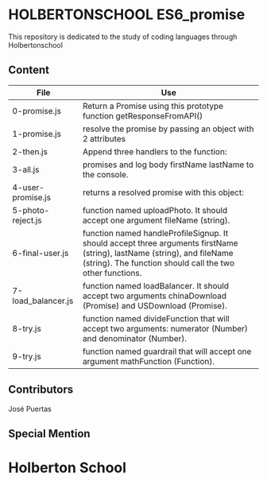 # HOLBERTONSCHOOL ES6_promise

This repository is dedicated to the study of coding
languages through Holbertonschool

## Content

|File|Use|
|---------|---------------------------|
|0-promise.js|Return a Promise using this prototype function getResponseFromAPI()|
|1-promise.js|resolve the promise by passing an object with 2 attributes|
|2-then.js|Append three handlers to the function:|
|3-all.js|promises and log body firstName lastName to the console.|
|4-user-promise.js|returns a resolved promise with this object:|
|5-photo-reject.js|function named uploadPhoto. It should accept one argument fileName (string).|
|6-final-user.js|function named handleProfileSignup. It should accept three arguments firstName (string), lastName (string), and fileName (string). The function should call the two other functions.|
|7-load_balancer.js|function named loadBalancer. It should accept two arguments chinaDownload (Promise) and USDownload (Promise).|
|8-try.js|function named divideFunction that will accept two arguments: numerator (Number) and denominator (Number).|
|9-try.js|function named guardrail that will accept one argument mathFunction (Function).|

## Contributors

José Puertas

## Special Mention

# Holberton School